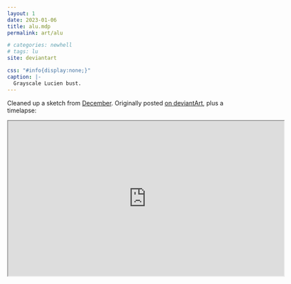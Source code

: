 ```yaml
---
layout: 1
date: 2023-01-06
title: alu.mdp
permalink: art/alu

# categories: newhell
# tags: lu
site: deviantart

css: "#info{display:none;}"
caption: |-
  Grayscale Lucien bust.
---
```

Cleaned up a sketch from [December](2022-12-roundup). Originally posted [on deviantArt](https://www.deviantart.com/a-flyleaf/art/alu-mdp-944127866), plus a timelapse:

<iframe src="https://www.youtube-nocookie.com/embed/JhFpEZ_0dKs?modestbranding=1&amp;rel=0" width="640" height="360"></iframe>